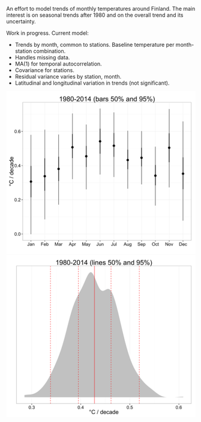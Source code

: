 An effort to model trends of monthly temperatures around Finland. The main interest is on seasonal trends after 1980 and on the overall trend and its uncertainty. 

Work in progress. Current model:
- Trends by month, common to stations. Baseline temperature per month-station combination.
- Handles missing data.
- MA(1) for temporal autocorrelation.
- Covariance for stations.
- Residual variance varies by station, month.
- Latitudinal and longitudinal variation in trends (not significant).

![Monthly trends](/figs/monthly.png?raw=true)
![Overall trend](/figs/trend.png?raw=true)
